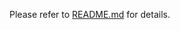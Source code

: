 Please refer to [README.md](https://github.com/imc-ux/AdvancedNuxt/blob/main/README.md) for details.
